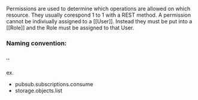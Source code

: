
Permissions are used to determine which operations are allowed on which resource. They usually corespond 1 to 1 with a REST method. A permission cannot be indiviually assigned to a [[User]]. Instead they must be put into a [[Role]] and the Role must be assigned to that User.

### Naming convention:
##### <service>.<resource>.<verb>
ex. 
-  pubsub.subscriptions.consume
- storage.objects.list